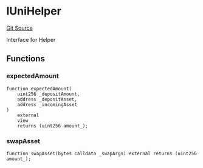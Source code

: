 # IUniHelper
[Git Source](https://github.com/Mill1995/VABDAO/blob/96e45074ef6d32b9660a684b4e42c099c5b394c6/contracts/interfaces/IUniHelper.sol)

Interface for Helper


## Functions
### expectedAmount


```solidity
function expectedAmount(
    uint256 _depositAmount,
    address _depositAsset,
    address _incomingAsset
)
    external
    view
    returns (uint256 amount_);
```

### swapAsset


```solidity
function swapAsset(bytes calldata _swapArgs) external returns (uint256 amount_);
```

